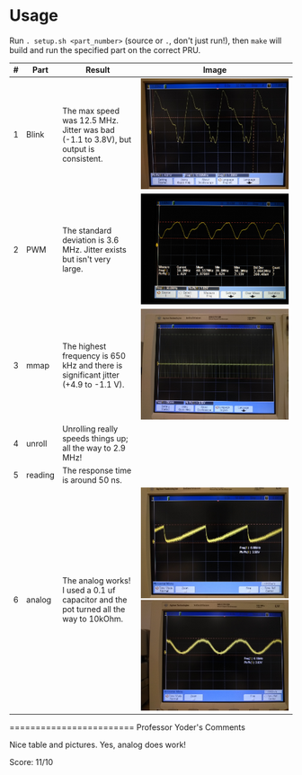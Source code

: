# Usage
Run `. setup.sh <part_number>` (source or `.`, don't just run!), then `make` will build and run the specified part on the correct PRU.

| # |Part     | Result                                                                                | Image                                                         |
| - | ------- | ------------------------------------------------------------------------------------- | ------------------------------------------------------------- |
| 1 | Blink   | The max speed was 12.5 MHz. Jitter was bad (-1.1 to 3.8V), but output is consistent.  | ![alttxt](imgs/1-blink.jpg)                                   |
| 2 | PWM     | The standard deviation is 3.6 MHz. Jitter exists but isn't very large.                | ![alttxt](imgs/2-pwm.jpg)                                     |
| 3 | mmap    | The highest frequency is 650 kHz and there is significant jitter (+4.9 to -1.1 V).    | ![alttxt](imgs/3-mmap.jpg)                                    |
| 4 | unroll  | Unrolling really speeds things up; all the way to 2.9 MHz!                            |                                                               |
| 5 | reading | The response time is around 50 ns.                                                    |                                                               |
| 6 | analog  | The analog works! I used a 0.1 uf capacitor and the pot turned all the way to 10kOhm. | ![alttxt](imgs/6-analog_1.jpg) ![alttxt](imgs/6-analog_2.jpg) |

========================
Professor Yoder's Comments

Nice table and pictures.  Yes, analog does work!

Score:  11/10
